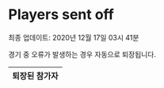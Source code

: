 # Players sent off
최종 업데이트: 2020년 12월 17일 03시 41분


경기 중 오류가 발생하는 경우 자동으로 퇴장됩니다.


| 퇴장된 참가자 |
|:---:|